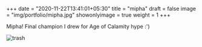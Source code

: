 +++
date = "2020-11-22T13:41:01+05:30"
title = "mipha"
draft = false
image = "img/portfolio/mipha.jpg"
showonlyimage = true
weight = 1
+++

Mipha! Final champion I drew for Age of Calamity hype :')

![trash](/img/portfolio/mipha.jpg)
